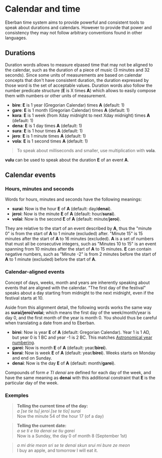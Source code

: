 # Calendar and time

Eberban time system aims to provide powerful and consistent tools to speak about durations and
calendars. However to provide that power and consistency they may not follow arbitrary conventions
found in other languages.

## Durations

Duration words allows to measure elpased time that may not be aligned to the calendar, such as the
duration of a piece of music (3 minutes and 32 seconds). Since some units of measurements are based
on calendar concepts that don't have consistent duration, the duration expressed by those word is
the set of acceptable values. Duration words also follow the number predicate structure (__E__ is X
times __A__) which allows to easily compose them with numbers or other units of measurement.

- __bire__: __E__ is 1 year (Gregorian Calendar) times __A__ (default: 1)
- __gare__: __E__ is 1 month (Gregorian Calendar) times __A__ (default: 1)
- __kora__: __E__ is 1 week (from Xday midnight to next Xday midnight) times __A__ (default: 1)
- __dena__: __E__ is 1 day times __A__ (default: 1)
- __sura__: __E__ is 1 hour times __A__ (default: 1)
- __jero__: __E__ is 1 minute times __A__ (default: 1)
- __vola__: __E__ is 1 second times __A__ (default: 1)

> To speak about milliseconds and smaller, use multiplication with __vola__.

__vulu__ can be used to speak about the duration __E__ of an event __A__.

## Calendar events

### Hours, minutes and seconds

Words for hours, minutes and seconds have the following meanings:

- __surai__: Now is the hour __E__ of __A__ (default: day/__denai__).
- __jeroi__: Now is the minute __E__ of __A__ (default: hour/__surai__).
- __volai__: Now is the second __E__ of __A__ (default: minute/__jeroi__).

They are relative to the start of an event described by __A__, thus the "minute 0" is from the start
of __A__ to 1 minute (excluded) after. "Minute 15" is 15 minutes after the start of __A__ to 16
minutes (excluded). __A__ is a set of numbers that must all be consecutive integers, such as
"Minutes 10 to 15" is an event spanning from 10 minutes after the start of __A__ to 15 minutes.
__E__ can contain negative numbers, such as "Minute -2" is from 2 minutes before the start of
__A__ to 1 minute (excluded) before the start of __A__.

### Calendar-aligned events

Concept of days, weeks, month and years are inherently speaking about events that are aligned with
the calendar. "The first day of the festival" speaks about a day starting from midnight to the next
midnight, even if the festival starts at 10.

Aside from this alignment detail, the following words works the same way as __surai/jeroi/volai__;
which means the first day of the week/month/year is day 0, and the first month of the year is month
0. You should thus be careful when translating a date from and to Eberban.

- __birei__: Now is year __E__ of __A__ (default: Gregorian Calendar). Year 1 is 1 AD, but year 0
  is 1 BC and year -1 is 2 BC. This matches [Astronomical year numbering].
- __garei__: Now is month __E__ of __A__ (default: year/__birei__).
- __korai__: Now is week __E__ of __A__ (default: year/__birei__). Weeks starts on Monday and end
  on Sunday.
- __denai__: Now is the day __E__ of __A__ (default: month/__garei__).

[Astronomical year numbering]: https://en.wikipedia.org/wiki/Astronomical_year_numbering

Compounds of form *e TI denai* are defined for each day of the week, and have the same meaning as
__denai__ with this additional constraint that __E__ is the particular day of the week.

### Exemples

> **Telling the current time of the day:**\
> *a [se tie tu] jeroi [se te tio] surai*\
> Now the minute 54 of the hour 17 (of a day)

> **Telling the current date:**\
> *a se ti e tia denai se tiu garei*\
> Now is a Sunday, the day 0 of month 8 (September 1st)

> *a mi drie meon sri se te denai skun srui mi bure ze meon*\
> I buy an apple, and tomorrow I will eat it.